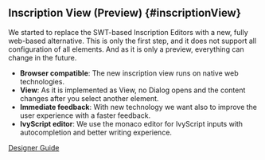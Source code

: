 ## Inscription View (Preview) {#inscriptionView}

We started to replace the SWT-based Inscription Editors with a new, fully
web-based alternative. This is only the first step, and it does not support all
configuration of all elements. And as it is only a preview, everything can
change in the future.

- __Browser compatible__: The new inscription view runs on native web
  technologies.
- __View__: As it is implemented as View, no Dialog opens and the content
  changes after you select another element.
- __Immediate feedback__: With new technology we want also to improve the user
  experience with a faster feedback.
- __IvyScript editor__: We use the monaco editor for IvyScript inputs with
  autocompletion and better writing experience.

<div class="short-links">
	<a href="${docBaseUrl}/designer-guide/process-modeling/process-modeling/process-inscription-editor-view.html"
		target="_blank" rel="noopener noreferrer">
		<i class="si si-book"></i> Designer Guide
	</a>
</div>
